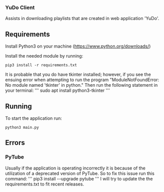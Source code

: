### YuDo Client
Assists in downloading playlists that are created in web application 'YuDo'.
## Requirements
Install Python3 on your machine (https://www.python.org/downloads/)

Install the needed module by running:
```
pip3 install -r requirements.txt
```

It is probable that you do have tkinter installed; however, if you see the ensuing error when attempting to run the program "ModuleNotFoundError: No module named 'tkinter' in python." Then run the following statement in your terminal:
''' 
sudo apt install python3-tkinter
'''
## Running
To start the application run:
```
python3 main.py
```
## Errors
### PyTube
Usually if the application is operating incorrectly it is because of the utilization of a deprecated version of PyTube. So to fix this issue run this command:
'''
pip3 install --upgrade pytube
'''
I will try to update the the requirements.txt to fit recent releases.
